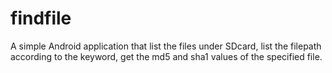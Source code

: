 findfile
========

A simple Android application that list the files under SDcard, list the filepath according to the keyword, get the md5 and sha1 values of the specified file. 
